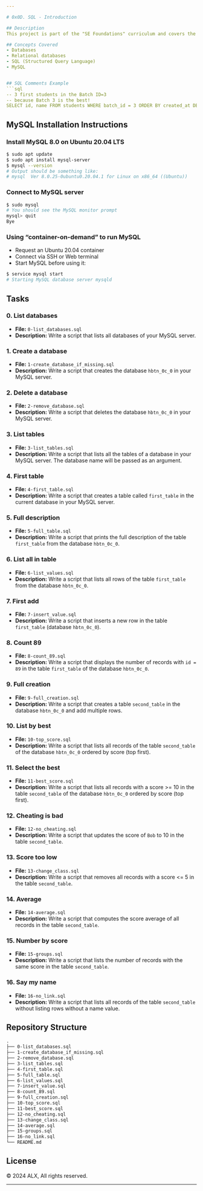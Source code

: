 ```yaml
---

# 0x0D. SQL - Introduction

## Description
This project is part of the "SE Foundations" curriculum and covers the basics of SQL using MySQL. The aim is to understand the fundamentals of databases, especially relational databases, and how to interact with them using SQL.

## Concepts Covered
- Databases
- Relational databases
- SQL (Structured Query Language)
- MySQL


## SQL Comments Example
```sql
-- 3 first students in the Batch ID=3
-- because Batch 3 is the best!
SELECT id, name FROM students WHERE batch_id = 3 ORDER BY created_at DESC LIMIT 3;
```

## MySQL Installation Instructions
### Install MySQL 8.0 on Ubuntu 20.04 LTS
```bash
$ sudo apt update
$ sudo apt install mysql-server
$ mysql --version
# Output should be something like:
# mysql  Ver 8.0.25-0ubuntu0.20.04.1 for Linux on x86_64 ((Ubuntu))
```

### Connect to MySQL server
```bash
$ sudo mysql
# You should see the MySQL monitor prompt
mysql> quit
Bye
```

### Using “container-on-demand” to run MySQL
- Request an Ubuntu 20.04 container
- Connect via SSH or Web terminal
- Start MySQL before using it:
```bash
$ service mysql start
# Starting MySQL database server mysqld
```

## Tasks
### 0. List databases
- **File:** `0-list_databases.sql`
- **Description:** Write a script that lists all databases of your MySQL server.

### 1. Create a database
- **File:** `1-create_database_if_missing.sql`
- **Description:** Write a script that creates the database `hbtn_0c_0` in your MySQL server.

### 2. Delete a database
- **File:** `2-remove_database.sql`
- **Description:** Write a script that deletes the database `hbtn_0c_0` in your MySQL server.

### 3. List tables
- **File:** `3-list_tables.sql`
- **Description:** Write a script that lists all the tables of a database in your MySQL server. The database name will be passed as an argument.

### 4. First table
- **File:** `4-first_table.sql`
- **Description:** Write a script that creates a table called `first_table` in the current database in your MySQL server.

### 5. Full description
- **File:** `5-full_table.sql`
- **Description:** Write a script that prints the full description of the table `first_table` from the database `hbtn_0c_0`.

### 6. List all in table
- **File:** `6-list_values.sql`
- **Description:** Write a script that lists all rows of the table `first_table` from the database `hbtn_0c_0`.

### 7. First add
- **File:** `7-insert_value.sql`
- **Description:** Write a script that inserts a new row in the table `first_table` (database `hbtn_0c_0`).

### 8. Count 89
- **File:** `8-count_89.sql`
- **Description:** Write a script that displays the number of records with `id = 89` in the table `first_table` of the database `hbtn_0c_0`.

### 9. Full creation
- **File:** `9-full_creation.sql`
- **Description:** Write a script that creates a table `second_table` in the database `hbtn_0c_0` and add multiple rows.

### 10. List by best
- **File:** `10-top_score.sql`
- **Description:** Write a script that lists all records of the table `second_table` of the database `hbtn_0c_0` ordered by score (top first).

### 11. Select the best
- **File:** `11-best_score.sql`
- **Description:** Write a script that lists all records with a score >= 10 in the table `second_table` of the database `hbtn_0c_0` ordered by score (top first).

### 12. Cheating is bad
- **File:** `12-no_cheating.sql`
- **Description:** Write a script that updates the score of `Bob` to 10 in the table `second_table`.

### 13. Score too low
- **File:** `13-change_class.sql`
- **Description:** Write a script that removes all records with a score <= 5 in the table `second_table`.

### 14. Average
- **File:** `14-average.sql`
- **Description:** Write a script that computes the score average of all records in the table `second_table`.

### 15. Number by score
- **File:** `15-groups.sql`
- **Description:** Write a script that lists the number of records with the same score in the table `second_table`.

### 16. Say my name
- **File:** `16-no_link.sql`
- **Description:** Write a script that lists all records of the table `second_table` without listing rows without a name value.

## Repository Structure
```markdown
.
├── 0-list_databases.sql
├── 1-create_database_if_missing.sql
├── 2-remove_database.sql
├── 3-list_tables.sql
├── 4-first_table.sql
├── 5-full_table.sql
├── 6-list_values.sql
├── 7-insert_value.sql
├── 8-count_89.sql
├── 9-full_creation.sql
├── 10-top_score.sql
├── 11-best_score.sql
├── 12-no_cheating.sql
├── 13-change_class.sql
├── 14-average.sql
├── 15-groups.sql
├── 16-no_link.sql
└── README.md
```

## License
© 2024 ALX, All rights reserved.

---
```

